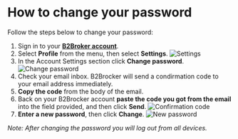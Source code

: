 # How to change your password

Follow the steps below to change your password:

1. Sign in to your **[B2Broker account](https://my.b2bdemo.net/en/login)**. 
2. Select **Profile** from the menu, then select **Settings**.
![Settings](https://disk.yandex.ru/client/disk/Test?idApp=client&dialog=slider&idDialog=%20Fdisk%20FTest%20FSettings.jpg) 
3. In the Account Settings section click **Change password**.
![Change password](https://disk.yandex.ru/client/disk/Test?idApp=client&dialog=slider&idDialog=%20Fdisk%20FTest%20FChange_password.jpg)
4. Check your email inbox. B2Brocker will send a condirmation code to your email address immediately.
5. **Copy the code** from the body of the email.
6. Back on your B2Brocker account **paste the code you got from the email** into the field provided, and then click **Send**.
![Confirmation code](https://disk.yandex.ru/client/disk/Test?idApp=client&dialog=slider&idDialog=%20Fdisk%20FTest%20FConfirmation_code.jpg)
7. **Enter a new password**, then click **Change**.
![New password](https://disk.yandex.ru/client/disk/Test?idApp=client&dialog=slider&idDialog=%20Fdisk%20FTest%20FNew_password.jpg)

_Note: After changing the password you will log out from all devices._
